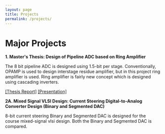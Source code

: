 ```yaml
---
layout: page
title: Projects
permalink: /projects/
---
```

<h1> Major Projects </h1> 





**1. Master's Thesis: Design of Pipeline ADC based on Ring Amplifier** 


The 8 bit pipeline ADC is designed using 1.5-bit per stage. Conventionally, OPAMP is used to design interstage residue amplifier, but in this project ring amplifier is used. Ring amplifier is fairly new concept which is designed using cascading inverters. 

[[Thesis Report]](MTP2_Thesis_SagarZoting_203070064.pdf)
[[Presentation]](Presentation.pdf)


**2A. Mixed Signal VLSI Design: Current Steering Digital-to-Analog Converter Design (Binary and Segmented DAC)** 

8-bit current steering Binary and Segmented DAC is designed for the course mixed-signal vlsi design. Both the Binary and Segmented DAC is compared.

